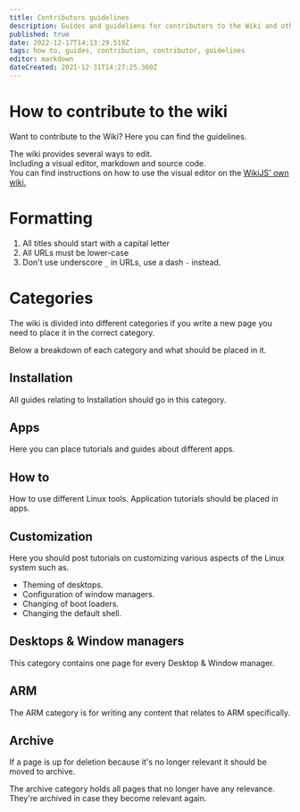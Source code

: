 ```yaml
---
title: Contributors guidelines
description: Guides and guideliens for contributors to the Wiki and other RebornOS projects.
published: true
date: 2022-12-17T14:13:29.519Z
tags: how to, guides, contribution, contributor, guidelines
editor: markdown
dateCreated: 2021-12-31T14:27:25.360Z
---
```


# How to contribute to the wiki

Want to contribute to the Wiki? Here you can find the guidelines.

The wiki provides several ways to edit.  
Including a visual editor, markdown and source code.  
You can find instructions on how to use the visual editor on the [WikiJS' own wiki.](https://docs.requarks.io/#user-guide)

# Formatting

1.  All titles should start with a capital letter
2.  All URLs must be lower-case
3.  Don't use underscore `_` in URLs, use a dash `-` instead.

# Categories

The wiki is divided into different categories if you write a new page you need to place it in the correct category.

Below a breakdown of each category and what should be placed in it.

## Installation

All guides relating to Installation should go in this category.

## Apps

Here you can place tutorials and guides about different apps.

## How to

How to use different Linux tools. Application tutorials should be placed in apps.

## Customization

Here you should post tutorials on customizing various aspects of the Linux system such as.

-   Theming of desktops.
-   Configuration of window managers.
-   Changing of boot loaders.
-   Changing the default shell.

## Desktops & Window managers

This category contains one page for every Desktop & Window manager. 

## ARM

The ARM category is for writing any content that relates to ARM specifically.

## Archive

If a page is up for deletion because it's no longer relevant it should be moved to archive.

The archive category holds all pages that no longer have any relevance. They're archived in case they become relevant again.